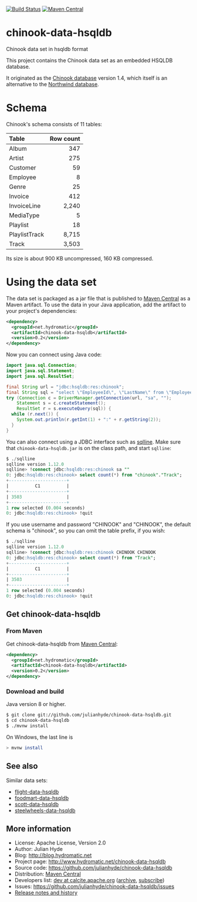 <!--
{% comment %}
Licensed to Julian Hyde under one or more contributor license
agreements.  See the NOTICE file distributed with this work
for additional information regarding copyright ownership.
Julian Hyde licenses this file to you under the Apache
License, Version 2.0 (the "License"); you may not use this
file except in compliance with the License.  You may obtain a
copy of the License at

http://www.apache.org/licenses/LICENSE-2.0

Unless required by applicable law or agreed to in writing,
software distributed under the License is distributed on an
"AS IS" BASIS, WITHOUT WARRANTIES OR CONDITIONS OF ANY KIND,
either express or implied.  See the License for the specific
language governing permissions and limitations under the
License.
{% endcomment %}
-->
[![Build Status](https://github.com/julianhyde/chinook-data-hsqldb/actions/workflows/main.yml/badge.svg?branch=main)](https://github.com/julianhyde/chinook-data-hsqldb/actions?query=branch%3Amain)
[![Maven Central](https://maven-badges.herokuapp.com/maven-central/net.hydromatic/chinook-data-hsqldb/badge.svg)](https://maven-badges.herokuapp.com/maven-central/net.hydromatic/chinook-data-hsqldb)

# chinook-data-hsqldb
Chinook data set in hsqldb format

This project contains the Chinook data set as an embedded
HSQLDB database.

It originated as the
[Chinook database](https://github.com/lerocha/chinook-database)
version 1.4, which itself is an alternative to the
[Northwind database](https://docs.microsoft.com/en-us/dotnet/framework/data/adonet/sql/linq/downloading-sample-databases).

# Schema

Chinook's schema consists of 11 tables:

| Table         | Row count |
| :------------ | --------: |
| Album         | 347       |
| Artist        | 275       |
| Customer      | 59        |
| Employee      | 8         |
| Genre         | 25        |
| Invoice       | 412       |
| InvoiceLine   | 2,240     |
| MediaType     | 5         |
| Playlist      | 18        |
| PlaylistTrack | 8,715     |
| Track         | 3,503     |

Its size is about 900 KB uncompressed, 160 KB compressed.

# Using the data set

The data set is packaged as a jar file that is published to
[Maven Central](https://search.maven.org/#search%7Cga%7C1%7Ca%3Achinook-data-hsqldb)
as a Maven artifact. To use the data in your Java application,
add the artifact to your project's dependencies:

```xml
<dependency>
  <groupId>net.hydromatic</groupId>
  <artifactId>chinook-data-hsqldb</artifactId>
  <version>0.2</version>
</dependency>
```

Now you can connect using Java code:

```java
import java.sql.Connection;
import java.sql.Statement;
import java.sql.ResultSet;

final String url = "jdbc:hsqldb:res:chinook";
final String sql = "select \"EmployeeId\", \"LastName\" from \"Employee\"";
try (Connection c = DriverManager.getConnection(url, "sa", "");
    Statement s = c.createStatement();
    ResultSet r = s.executeQuery(sql)) {
  while (r.next()) {
    System.out.println(r.getInt(1) + ":" + r.getString(2));
  }
}
```

You can also connect using a JDBC interface such as [sqlline](https://github.com/julianhyde/sqlline).
Make sure that `chinook-data-hsqldb.jar` is on the class path, and start `sqlline`:

```sql
$ ./sqlline
sqlline version 1.12.0
sqlline> !connect jdbc:hsqldb:res:chinook sa ""
0: jdbc:hsqldb:res:chinook> select count(*) from "chinook"."Track";
+----------------------+
|          C1          |
+----------------------+
| 3503                 |
+----------------------+
1 row selected (0.004 seconds)
0: jdbc:hsqldb:res:chinook> !quit
```

If you use username and password "CHINOOK" and "CHINOOK", the default
schema is "chinook", so you can omit the table prefix, if you wish:

```sql
$ ./sqlline
sqlline version 1.12.0
sqlline> !connect jdbc:hsqldb:res:chinook CHINOOK CHINOOK
0: jdbc:hsqldb:res:chinook> select count(*) from "Track";
+----------------------+
|          C1          |
+----------------------+
| 3503                 |
+----------------------+
1 row selected (0.004 seconds)
0: jdbc:hsqldb:res:chinook> !quit
```

## Get chinook-data-hsqldb

### From Maven

Get chinook-data-hsqldb from
<a href="https://search.maven.org/#search%7Cga%7C1%7Cg%3Anet.hydromatic%20a%3Achinook-data-hsqldb">Maven Central</a>:

```xml
<dependency>
  <groupId>net.hydromatic</groupId>
  <artifactId>chinook-data-hsqldb</artifactId>
  <version>0.2</version>
</dependency>
```

### Download and build

Java version 8 or higher.

```bash
$ git clone git://github.com/julianhyde/chinook-data-hsqldb.git
$ cd chinook-data-hsqldb
$ ./mvnw install
```

On Windows, the last line is

```bash
> mvnw install
```

## See also

Similar data sets:
* [flight-data-hsqldb](https://github.com/julianhyde/flight-data-hsqldb)
* [foodmart-data-hsqldb](https://github.com/julianhyde/foodmart-data-hsqldb)
* [scott-data-hsqldb](https://github.com/julianhyde/scott-data-hsqldb)
* [steelwheels-data-hsqldb](https://github.com/julianhyde/steelwheels-data-hsqldb)

## More information

* License: Apache License, Version 2.0
* Author: Julian Hyde
* Blog: http://blog.hydromatic.net
* Project page: http://www.hydromatic.net/chinook-data-hsqldb
* Source code: https://github.com/julianhyde/chinook-data-hsqldb
* Distribution: <a href="https://search.maven.org/#search%7Cga%7C1%7Ca%3A%22chinook-data-hsqldb%22">Maven Central</a>
* Developers list:
  <a href="mailto:dev@calcite.apache.org">dev at calcite.apache.org</a>
  (<a href="https://mail-archives.apache.org/mod_mbox/calcite-dev/">archive</a>,
  <a href="mailto:dev-subscribe@calcite.apache.org">subscribe</a>)
* Issues: https://github.com/julianhyde/chinook-data-hsqldb/issues
* <a href="HISTORY.md">Release notes and history</a>
